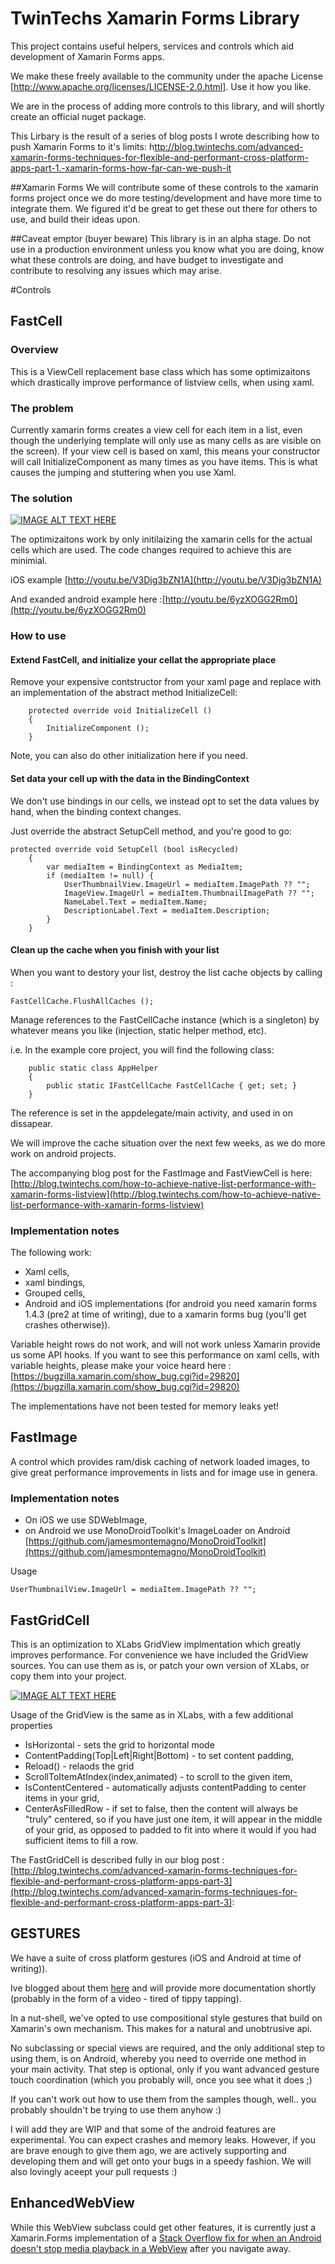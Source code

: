 # TwinTechs Xamarin Forms Library

This project contains useful helpers, services and controls which aid development of Xamarin Forms apps.

We make these freely available to the community under the apache License [http://www.apache.org/licenses/LICENSE-2.0.html]. Use it how you like.

We are in the process of adding more controls to this library, and will shortly create an official nuget package.

This Lirbary is the result of a series of blog posts I wrote describing how to push Xamarin Forms to it's limits: h[ttp://blog.twintechs.com/advanced-xamarin-forms-techniques-for-flexible-and-performant-cross-platform-apps-part-1.-xamarin-forms-how-far-can-we-push-it](http://blog.twintechs.com/advanced-xamarin-forms-techniques-for-flexible-and-performant-cross-platform-apps-part-1)

##Xamarin Forms
We will contribute some of these controls to the xamarin forms project once we do more testing/development and have more time to integrate them. We figured it'd be great to get these out there for others to use, and build their ideas upon.

##Caveat emptor (buyer beware)
This library is in an alpha stage. Do not use in a production environment unless you know what you are doing, know what these controls are doing, and have budget to investigate and contribute to resolving any issues which may arise.

#Controls

## FastCell

### Overview
This is a ViewCell replacement base class which has some optimizaitons which drastically improve performance of listview cells, when using xaml. 

### The problem
Currently xamarin forms creates a view cell for each item in a list, even though the underlying template will only use as many cells as are visible on the screen). If your view cell is based on xaml, this means your constructor will call InitializeComponent as many times as you have items. This is what causes the jumping and stuttering when you use Xaml.



### The solution

[![IMAGE ALT TEXT HERE](http://img.youtube.com/vi/33ZeU1X2M2Y/0.jpg)](https://www.youtube.com/watch?v=33ZeU1X2M2Y)

The optimizaitons work by only initilaizing the xamarin cells for the actual cells which are used. The code changes required to achieve this are minimial.

iOS example [http://youtu.be/V3Djg3bZN1A](http://youtu.be/V3Djg3bZN1A)

And exanded android example here :[http://youtu.be/6yzXOGG2Rm0](http://youtu.be/6yzXOGG2Rm0)


### How to use

#### Extend FastCell, and initialize your cellat the appropriate place
Remove your expensive contstructor from your xaml page and replace with an implementation of the abstract method InitializeCell:

		protected override void InitializeCell ()
		{
			InitializeComponent ();
		}
		
Note, you can also do other initialization here if you need.

#### Set data your cell up with the data in the BindingContext
We don't use bindings in our cells, we instead opt to set the data values by hand, when the binding context changes.

Just override the abstract SetupCell method, and you're good to go:

	protected override void SetupCell (bool isRecycled)
		{
			var mediaItem = BindingContext as MediaItem;
			if (mediaItem != null) {
				UserThumbnailView.ImageUrl = mediaItem.ImagePath ?? "";
				ImageView.ImageUrl = mediaItem.ThumbnailImagePath ?? "";
				NameLabel.Text = mediaItem.Name;
				DescriptionLabel.Text = mediaItem.Description;
			}
		}
		
		
#### Clean up the cache when you finish with your list

When you want to destory your list, destroy the list cache objects by calling : 

    FastCellCache.FlushAllCaches ();
    
Manage references to the FastCellCache instance (which is a singleton) by whatever means you like (injection, static helper method, etc).

i.e. In the example core project, you will find the following class:

		public static class AppHelper
		{
			public static IFastCellCache FastCellCache { get; set; }
		}
	
The reference is set in the appdelegate/main activity, and used in on dissapear.

We will improve the cache situation over the next few weeks, as we do more work on android projects.

The accompanying blog post for the FastImage and FastViewCell is here: [http://blog.twintechs.com/how-to-achieve-native-list-performance-with-xamarin-forms-listview](http://blog.twintechs.com/how-to-achieve-native-list-performance-with-xamarin-forms-listview)

### Implementation notes
The following work:

  * Xaml cells,
  * xaml bindings,
  * Grouped cells,
  * Android and iOS implementations (for android you need xamarin forms 1.4.3 (pre2 at time of writing), due to a xamarin forms bug (you'll get crashes otherwise)).
  
Variable height rows do not work, and will not work unless Xamarin provide us some API hooks. If you want to see this performance on xaml cells, with variable heights, please make your voice heard here : [https://bugzilla.xamarin.com/show_bug.cgi?id=29820](https://bugzilla.xamarin.com/show_bug.cgi?id=29820)

The implementations have not been tested for memory leaks yet!


## FastImage
A control which provides ram/disk caching of network loaded images, to give great performance improvements in lists and for image use in genera. 

### Implementation notes
  * On iOS we use SDWebImage, 
  * on Android we use MonoDroidToolkit's ImageLoader on Android [https://github.com/jamesmontemagno/MonoDroidToolkit](https://github.com/jamesmontemagno/MonoDroidToolkit)

Usage 

	UserThumbnailView.ImageUrl = mediaItem.ImagePath ?? "";
	
## FastGridCell
This is an optimization to XLabs GridView implmentation which greatly improves performance. For convenience we have included the GridView sources. You can use them as is, or patch your own version of XLabs, or copy them into your project. 

[![IMAGE ALT TEXT HERE](http://img.youtube.com/vi/VUJpIlUR6KQ/0.jpg)](https://www.youtube.com/watch?v=VUJpIlUR6KQ)


Usage of the GridView is the same as in XLabs, with a few additional properties

  * IsHorizontal - sets the grid to horizontal mode
  * ContentPadding(Top|Left|Right|Bottom) - to set content padding,
  * Reload() - relaods the grid
  * ScrollToItemAtIndex(index,animated) - to scroll to the given item,
  * IsContentCentered - automatically adjusts contentPadding to center items in your grid,
  * CenterAsFilledRow - if set to false, then the content will always be "truly" centered, so if you have just one item, it will appear in the middle of your grid, as opposed to padded to fit into where it would if you had sufficient items to fill a row.
  
The FastGridCell is described fully in our blog post : [http://blog.twintechs.com/advanced-xamarin-forms-techniques-for-flexible-and-performant-cross-platform-apps-part-3](http://blog.twintechs.com/advanced-xamarin-forms-techniques-for-flexible-and-performant-cross-platform-apps-part-3): 

## GESTURES
We have a suite of cross platform gestures (iOS and Android at time of writing)).

Ive blogged about them [here](http://blog.twintechs.com/cross-platform-compositional-gesture-advanced-xamarin-forms-techniques-for-flexible-and-performant-cross-platform-apps-part-4) and will provide more documentation shortly (probably in the form of a video - tired of tippy tapping). 

In a nut-shell, we've opted to use compositional style gestures that build on Xamarin's own mechanism. This makes for a natural and unobtrusive api.

No subclassing or special views are required, and the only additional step to using them, is on Android, whereby you need to override one method in your main activity. That step is optional, only if you want advanced gesture touch coordination (which you probably will, once you see what it does ;)

If you can't work out how to use them from the samples though, well.. you probably shouldn't be trying to use them anyhow :)

I will add they are WIP and that some of the android features are experimental. You can expect crashes and memory leaks. However, if you are brave enough to give them ago, we are actively supporting and developing them and will get onto your bugs in a speedy fashion. We will also lovingly aceept your pull requests :)

## EnhancedWebView

While this WebView subclass could get other features, it is currently just a Xamarin.Forms implementation of a [Stack Overflow fix for when an Android doesn't stop media playback in a WebView](http://stackoverflow.com/a/3529316/48700) after you navigate away.
